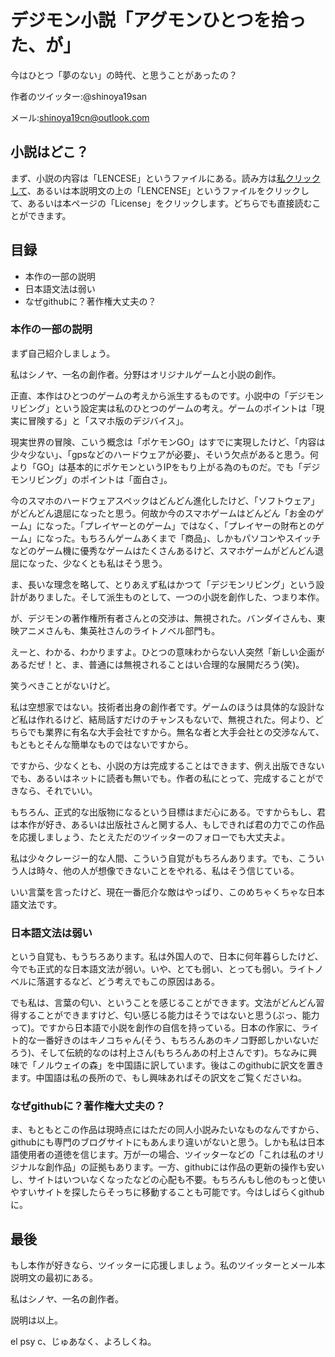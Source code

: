 # デジモン小説「アグモンひとつを拾った、が」
今はひとつ「夢のない」の時代、と思うことがあったの？

作者のツイッター:@shinoya19san

メール:shinoya19cn@outlook.com
## 小説はどこ？
まず、小説の内容は「LENCESE」というファイルにある。読み方は[私クリックして](https://github.com/shinoya19san/novel-AgumonHitotsuwoHirottaGa-shinoya19?tab=License-1-ov-file)、あるいは本説明文の上の「LENCENSE」というファイルをクリックして、あるいは本ページの「License」をクリックします。どちらでも直接読むことができます。

## 目録
- 本作の一部の説明
- 日本語文法は弱い
- なぜgithubに？著作権大丈夫の？

### 本作の一部の説明
まず自己紹介しましょう。

私はシノヤ、一名の創作者。分野はオリジナルゲームと小説の創作。

正直、本作はひとつのゲームの考えから派生するものです。小説中の「デジモンリビング」という設定実は私のひとつのゲームの考え。ゲームのポイントは「現実に冒険する」と「スマホ版のデジバイス」。

現実世界の冒険、こいう概念は「ポケモンGO」はすでに実現したけど、「内容は少々少ない」、「gpsなどのハードウェアが必要」、そいう欠点があると思う。何より「GO」は基本的にポケモンというIPをもり上がる為のものだ。でも「デジモンリビング」のポイントは「面白さ」。

今のスマホのハードウェアスペックはどんどん進化したけど、「ソフトウェア」がどんどん退屈になったと思う。何故か今のスマホゲームはどんどん「お金のゲーム」になった。「プレイヤーとのゲーム」ではなく、「プレイヤーの財布とのゲーム」になった。もちろんゲームあくまで「商品」、しかもパソコンやスイッチなどのゲーム機に優秀なゲームはたくさんあるけど、スマホゲームがどんどん退屈になった、少なくとも私はそう思う。

ま、長いな理念を略して、とりあえず私はかつて「デジモンリビング」という設計がありました。そして派生ものとして、一つの小説を創作した、つまり本作。

が、デジモンの著作権所有者さんとの交渉は、無視された。バンダイさんも、東映アニメさんも、集英社さんのライトノベル部門も。

えーと、わかる、わかりますよ。ひとつの意味わからない人突然「新しい企画があるだぜ！と、ま、普通には無視されることはい合理的な展開だろう(笑)。

笑うべきことがないけど。

私は空想家ではない。技術者出身の創作者です。ゲームのほうは具体的な設計など私は作れるけど、結局話すだけのチャンスもないで、無視された。何より、どちらでも業界に有名な大手会社ですから。無名な者と大手会社との交渉なんて、もともとそんな簡単なものではないですから。

ですから、少なくとも、小説の方は完成することはできます、例え出版できないでも、あるいはネットに読者も無いでも。作者の私にとって、完成することができなら、それでいい。

もちろん、正式的な出版物になるという目標はまだ心にある。ですからもし、君は本作が好き、あるいは出版社さんと関する人、もしできれば君の力でこの作品を応援しましょう、たとえただのツイッターのフォローでも大丈夫よ。

私は少々クレージー的な人間、こういう自覚がもちろんあります。でも、こういう人は時々、他の人が想像できないことをやれる、私はそう信じている。

いい言葉を言ったけど、現在一番厄介な敵はやっぱり、このめちゃくちゃな日本語文法です。

### 日本語文法は弱い

という自覚も、もうちろあります。私は外国人ので、日本に何年暮らしたけど、今でも正式的な日本語文法が弱い。いや、とても弱い、とっても弱い。ライトノベルに落選するなど、どう考えでもこの原因はある。

でも私は、言葉の匂い、ということを感じることができます。文法がどんどん習得することができますけど、匂い感じる能力はそうではないと思う(ぷっ、能力って)。ですから日本語で小説を創作の自信を持っている。日本の作家に、ライト的な一番好きのはキノコちゃん(そう、もちろんあのキノコ野郎しかいないだろう)、そして伝統的なのは村上さん(もちろんあの村上さんです)。ちなみに興味で「ノルウェイの森」を中国語に訳しています。後はこのgithubに訳文を置きます。中国語は私の長所ので、もし興味あればその訳文をご覧くださいね。

### なぜgithubに？著作権大丈夫の？
ま、もともとこの作品は現時点にはただの同人小説みたいなものなんですから、githubにも専門のブログサイトにもあんまり違いがないと思う。しかも私は日本語使用者の道徳を信じます。万が一の場合、ツイッターなどの「これは私のオリジナルな創作品」の証拠もあります。一方、githubには作品の更新の操作も安いし、サイトはいついなくなったなどの心配も不要。もちろんもし他のもっと使いやすいサイトを探したらそっちに移動することも可能です。今はしばらくgithubに。
## 最後
もし本作が好きなら、ツイッターに応援しましょう。私のツイッターとメール本説明文の最初にある。

私はシノヤ、一名の創作者。

説明は以上。

el psy c、じゅあなく、よろしくね。
